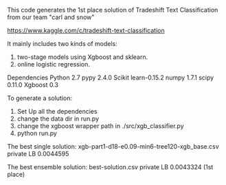 This code generates the 1st place solution of Tradeshift Text Classification from our team "carl and snow"

https://www.kaggle.com/c/tradeshift-text-classification

It mainly includes two kinds of models:
1) two-stage models using Xgboost and sklearn.
2) online logistic regression. 

Dependencies
Python 2.7
pypy 2.4.0
Scikit learn-0.15.2
numpy 1.7.1
scipy 0.11.0
Xgboost 0.3

To generate a solution:

1. Set Up all the dependencies
2. change the data dir in run.py
3. change the xgboost wrapper path in ./src/xgb_classifier.py
4. python run.py

The best single solution: 
xgb-part1-d18-e0.09-min6-tree120-xgb_base.csv private LB 0.0044595

The best ensemble solution: 
best-solution.csv private LB 0.0043324 (1st place)


